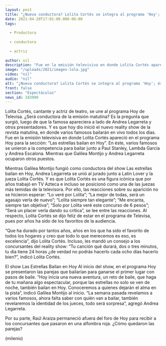 ```yaml
---
layout: post
title: "¿Nueva conductora? Lolita Cortés se integra al programa 'Hoy'; éste es el nuevo show de Televisa"
date: 2021-04-20T17:01:00.000-06:00
tags:
  
  - Productora
  
  - conductora
  
  - actriz
  
author: nil
description: "Fue en la emisión televisiva en donde Lolita Cortés apareció en el programa Hoy para la sección: “Las estrellas bailan en Hoy”. ¿Es conductora? Te contamos todo lo que sabemos sobre este nuevo reality show. "
image: "/uploads/2021/images-lola.jpg"
video: "nil"
audio: "nil"
alt: "¿Nueva conductora? Lolita Cortés se integra al programa 'Hoy'; éste es el nuevo show de Televisa"
front: false
section: "Espectáculos"
news_id: 183990
---
```


Lolita Cortés, cantante y actriz de teatro, se une al programa Hoy de Televisa. ¿Será conductora de la emisión matutina? Es la pregunta que surgió, luego de que la famosa apareciera a lado de Andrea Legarreta y otros presentadores. Y es que hoy dio inició el nuevo reality show de la revista matutina, en donde varios famosos bailarán en vivo todos los días. Fue en la emisión televisiva en donde Lolita Cortés apareció en el programa Hoy para la sección: “Las estrellas bailan en Hoy”. En éste, varios famosos se unieron a la competencia para bailar junto a Paul Stanley, Lambda García y Andrea Escalona. Mientras que Galilea Montijo y Andrea Legarreta ocuparon otros puestos.

Mientras Galilea Montijo fungió como conductora del show Las estrellas bailan en Hoy, Andrea Legarreta se unió al jurado junto a Latin Lover y la jueza Lolita Cortés. Y es que Lolita Cortés es una figura icónica que por años trabajó en TV Azteca e incluso se posicionó como una de las juezas más temidas de la televisora. Por ello, las reacciones sobre su aparición no se hicieron esperar: “Lo veré por Lolita”; “La mejor de todas, será un agasajo verla de nuevo”; “Lolita siempre tan elegante”; “Me encanta, siempre tan objetiva”; “Solo por Lolita veré este concurso de 6 pesos”; “Será un placer verla dando su crítica”, se lee entre las reacciones. Al respecto, Lolita Cortés se dijo feliz de estar en el programa de Televisa, pues por años ha sido de los favoritos de la audiencia. 

“Que ha durado por tantos años, años en los que ha sido el favorito de todos los hogares y creo que todo lo que merecemos es eso, es excelencia”, dijo Lolita Cortés. Incluso, les mandó un consejo a los concursantes del reality show: “Tu canción qué durará, dos o tres minutos, tu día tiene 24 horas ¿de verdad no podrás hacerlo cada ocho días hacerlo bien?”, indicó Lolita Cortés. 

El show Las Estrellas Bailan en Hoy Al inicio del show, en el programa Hoy se presentaron las parejas que bailarían para ganarse el primer lugar con pasos de baile. “Hoy inicia una nueva aventura, un reto de baile, que haga de tu mañana algo espectacular, porque las estrellas no solo se ven de noche, también bailan en Hoy. Conoceremos a quienes dejarán el alma en la pista”, indicó Galilea Montijo al inicio. “La semana pasada revelamos a varios famosos, ahora falta saber con quién van a bailar, también revelaremos la identidad de los jueces, todo será sorpresa”, agregó Andrea Legarreta. 

Por su parte, Raúl Araiza permaneció afuera del foro de Hoy para recibir a los concursantes que pasaron en una alfombra roja. ¿Cómo quedaron las parejas? 

(milenio)